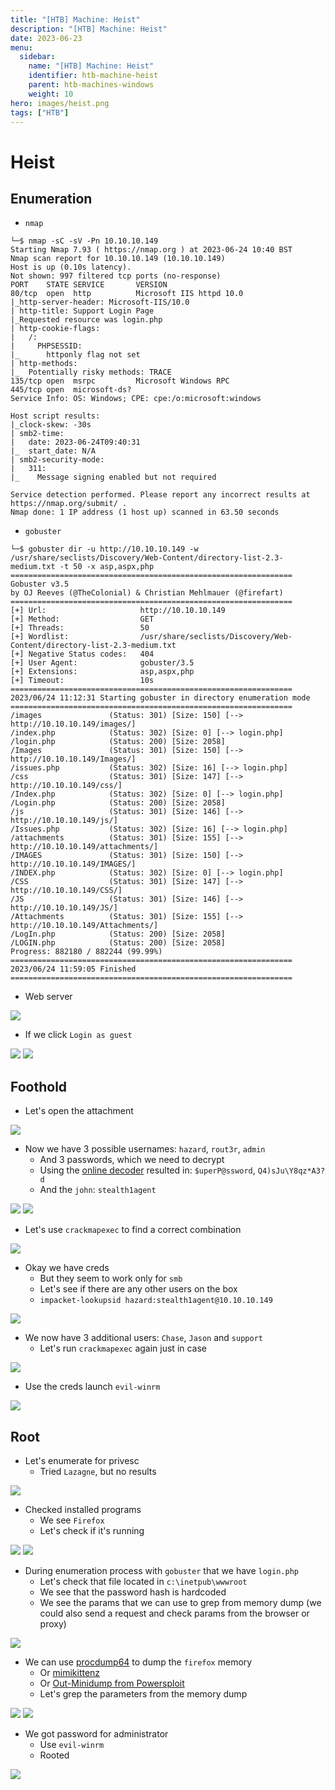 ```yaml
---
title: "[HTB] Machine: Heist"
description: "[HTB] Machine: Heist"
date: 2023-06-23
menu:
  sidebar:
    name: "[HTB] Machine: Heist"
    identifier: htb-machine-heist
    parent: htb-machines-windows
    weight: 10
hero: images/heist.png
tags: ["HTB"]
---
```


# Heist
## Enumeration
- `nmap`
```
└─$ nmap -sC -sV -Pn 10.10.10.149
Starting Nmap 7.93 ( https://nmap.org ) at 2023-06-24 10:40 BST
Nmap scan report for 10.10.10.149 (10.10.10.149)
Host is up (0.10s latency).
Not shown: 997 filtered tcp ports (no-response)
PORT    STATE SERVICE       VERSION
80/tcp  open  http          Microsoft IIS httpd 10.0
|_http-server-header: Microsoft-IIS/10.0
| http-title: Support Login Page
|_Requested resource was login.php
| http-cookie-flags: 
|   /: 
|     PHPSESSID: 
|_      httponly flag not set
| http-methods: 
|_  Potentially risky methods: TRACE
135/tcp open  msrpc         Microsoft Windows RPC
445/tcp open  microsoft-ds?
Service Info: OS: Windows; CPE: cpe:/o:microsoft:windows

Host script results:
|_clock-skew: -30s
| smb2-time: 
|   date: 2023-06-24T09:40:31
|_  start_date: N/A
| smb2-security-mode: 
|   311: 
|_    Message signing enabled but not required

Service detection performed. Please report any incorrect results at https://nmap.org/submit/ .
Nmap done: 1 IP address (1 host up) scanned in 63.50 seconds
```
- `gobuster`
```
└─$ gobuster dir -u http://10.10.10.149 -w /usr/share/seclists/Discovery/Web-Content/directory-list-2.3-medium.txt -t 50 -x asp,aspx,php
===============================================================
Gobuster v3.5
by OJ Reeves (@TheColonial) & Christian Mehlmauer (@firefart)
===============================================================
[+] Url:                     http://10.10.10.149
[+] Method:                  GET
[+] Threads:                 50
[+] Wordlist:                /usr/share/seclists/Discovery/Web-Content/directory-list-2.3-medium.txt
[+] Negative Status codes:   404
[+] User Agent:              gobuster/3.5
[+] Extensions:              asp,aspx,php
[+] Timeout:                 10s
===============================================================
2023/06/24 11:12:31 Starting gobuster in directory enumeration mode
===============================================================
/images               (Status: 301) [Size: 150] [--> http://10.10.10.149/images/]
/index.php            (Status: 302) [Size: 0] [--> login.php]
/login.php            (Status: 200) [Size: 2058]
/Images               (Status: 301) [Size: 150] [--> http://10.10.10.149/Images/]
/issues.php           (Status: 302) [Size: 16] [--> login.php]
/css                  (Status: 301) [Size: 147] [--> http://10.10.10.149/css/]
/Index.php            (Status: 302) [Size: 0] [--> login.php]
/Login.php            (Status: 200) [Size: 2058]
/js                   (Status: 301) [Size: 146] [--> http://10.10.10.149/js/]
/Issues.php           (Status: 302) [Size: 16] [--> login.php]
/attachments          (Status: 301) [Size: 155] [--> http://10.10.10.149/attachments/]
/IMAGES               (Status: 301) [Size: 150] [--> http://10.10.10.149/IMAGES/]
/INDEX.php            (Status: 302) [Size: 0] [--> login.php]
/CSS                  (Status: 301) [Size: 147] [--> http://10.10.10.149/CSS/]
/JS                   (Status: 301) [Size: 146] [--> http://10.10.10.149/JS/]
/Attachments          (Status: 301) [Size: 155] [--> http://10.10.10.149/Attachments/]
/LogIn.php            (Status: 200) [Size: 2058]
/LOGIN.php            (Status: 200) [Size: 2058]
Progress: 882180 / 882244 (99.99%)
===============================================================
2023/06/24 11:59:05 Finished
===============================================================
```

- Web server

![](./images/1.png)

- If we click `Login as guest`

![](./images/2.png)
![](./images/3.png)

## Foothold
- Let's open the attachment

![](./images/3.png)

- Now we have 3 possible usernames: `hazard`, `rout3r`, `admin`
  - And 3 passwords, which we need to decrypt
  - Using the [online decoder](https://www.firewall.cx/cisco-technical-knowledgebase/cisco-routers/358-cisco-type7-password-crack.html) resulted in: `$uperP@ssword`, `Q4)sJu\Y8qz*A3?d`
  - And the `john`: `stealth1agent`

![](./images/4.png)
![](./images/5.png)

- Let's use `crackmapexec` to find a correct combination

![](./images/6.png)

- Okay we have creds
  - But they seem to work only for `smb`
  - Let's see if there are any other users on the box
  - `impacket-lookupsid hazard:stealth1agent@10.10.10.149`

![](./images/7.png)

- We now have 3 additional users: `Chase`, `Jason` and `support`
  - Let's run `crackmapexec` again just in case

![](./images/8.png)

- Use the creds launch `evil-winrm`

![](./images/9.png)

## Root
- Let's enumerate for privesc
  - Tried `Lazagne`, but no results

![](./images/10.png)

- Checked installed programs
  - We see `Firefox`
  - Let's check if it's running

![](./images/11.png)
![](./images/12.png)

- During enumeration process with `gobuster` that we have `login.php`
  - Let's check that file located in `c:\inetpub\wwwroot`
  - We see that the password hash is hardcoded
  - We see the params that we can use to grep from memory dump (we could also send a request and check params from the browser or proxy)

![](./images/13.png)

- We can use [procdump64](https://live.sysinternals.com/) to dump the `firefox` memory
  - Or [mimikittenz](https://github.com/orlyjamie/mimikittenz)
  - Or [Out-Minidump from Powersploit](https://github.com/PowerShellMafia/PowerSploit/blob/master/Exfiltration/Out-Minidump.ps1)
  - Let's grep the parameters from the memory dump

![](./images/14.png)
![](./images/15.png)

- We got password for administrator
  - Use `evil-winrm`
  - Rooted

![](./images/16.png)
